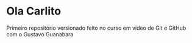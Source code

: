 # Ola Carlito
 Primeiro repositório versionado feito no curso em vídeo de Git e GitHub com o Gustavo Guanabara
